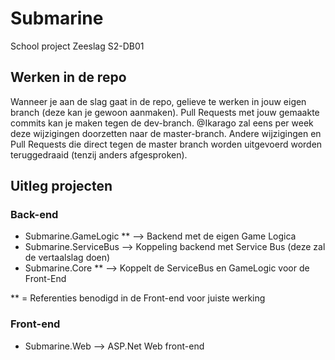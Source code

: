 # Submarine
School project Zeeslag S2-DB01

## Werken in de repo
Wanneer je aan de slag gaat in de repo, gelieve te werken in jouw eigen branch (deze kan je gewoon aanmaken). 
Pull Requests met jouw gemaakte commits kan je maken tegen de dev-branch.
@Ikarago zal eens per week deze wijzigingen doorzetten naar de master-branch. Andere wijzigingen en Pull Requests die direct tegen de master branch worden uitgevoerd worden teruggedraaid (tenzij anders afgesproken).

## Uitleg projecten
### Back-end
- Submarine.GameLogic ** --> Backend met de eigen Game Logica
- Submarine.ServiceBus --> Koppeling backend met Service Bus (deze zal de vertaalslag doen)
- Submarine.Core ** --> Koppelt de ServiceBus en GameLogic voor de Front-End

** = Referenties benodigd in de Front-end voor juiste werking

### Front-end
- Submarine.Web --> ASP.Net Web front-end
